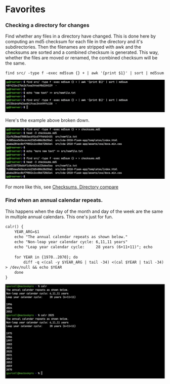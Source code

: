 # Favorites

### Checking a directory for changes

Find whether any files in a directory have changed. This is done here by computing an md5 checksum for each file in the directory and it's subdirectories. Then the filenames are stripped with awk and the checksums are sorted and a combined checksum is generated. This way, whether the files are moved or renamed, the combined checksum will be the same.

```shell script
find src/ -type f -exec md5sum {} + | awk '{print $1}' | sort | md5sum
```

![combined_checksum](../readme_images/combined_checksum.png)

Here's the example above broken down.

![separate_checksums](../readme_images/separate_checksums.png)

For more like this, see [Checksums, Directory compare](files-data.md#checksums-directory-compare)

### Find when an annual calendar repeats.

This happens when the day of the month and day of the week are the same in multiple annual calendars. This one's just for fun.

```shell script
calr() {
    YEAR_ARG=$1
    echo "The annual calendar repeats as shown below."
    echo "Non-leap year calendar cycle: 6,11,11 years"
    echo "Leap year calendar cycle:     28 years (6+11+11)"; echo

    for YEAR in {1970..2070}; do
        diff -q <(cal -y $YEAR_ARG | tail -34) <(cal $YEAR | tail -34) > /dev/null && echo $YEAR
    done
}
```

![calr_output](../readme_images/calr_output.png)

